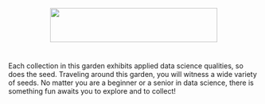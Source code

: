 <p align="center">
<img src="https://github.com/lady-h-world/My_Garden/blob/main/images/tour_guide_title.png" width="336" height="69" />
</p>

#

Each collection in this garden exhibits applied data science qualities, so does the seed. Traveling around this garden, you will witness a wide variety of seeds. No matter you are a beginner or a senior in data science, there is something fun awaits you to explore and to collect!




